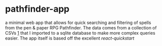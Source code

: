 # pathfinder-app

a minimal web app that allows for quick searching and filtering of spells from the pen & paper RPG Pathfinder. The data comes from a collection of CSVs [1][] that I imported to a sqlite database to make more complex queries easier. The app itself is based off the excellent *react-quickstart* 

[1]: http://www.pathfindercommunity.net/home/databases
